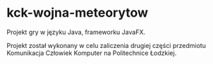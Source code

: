 # kck-wojna-meteorytow
Projekt gry w języku Java, frameworku JavaFX.

Projekt został wykonany w celu zaliczenia drugiej części przedmiotu Komunikacja Człowiek Komputer na Politechnice Łodzkiej.

